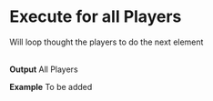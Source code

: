 # Execute for all Players

Will loop thought the players to do the next element  
<br>

**Output**
All Players
<br>

**Example**
To be added